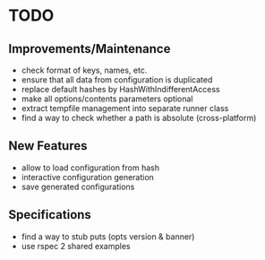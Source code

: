 # TODO

## Improvements/Maintenance

* check format of keys, names, etc.
* ensure that all data from configuration is duplicated
* replace default hashes by HashWithIndifferentAccess
* make all options/contents parameters optional
* extract tempfile management into separate runner class
* find a way to check whether a path is absolute (cross-platform)

## New Features

* allow to load configuration from hash
* interactive configuration generation
* save generated configurations

## Specifications

* find a way to stub puts (opts version & banner)
* use rspec 2 shared examples
